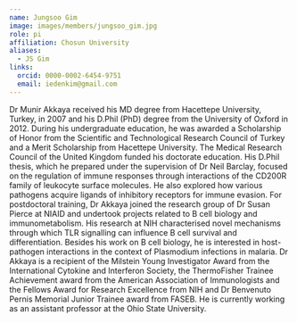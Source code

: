 ```yaml
---
name: Jungsoo Gim
image: images/members/jungsoo_gim.jpg
role: pi
affiliation: Chosun University
aliases:
  - JS Gim
links:
  orcid: 0000-0002-6454-9751
  email: iedenkim@gmail.com
---
```


Dr Munir Akkaya received his MD degree from Hacettepe University, Turkey, in 2007 and his D.Phil (PhD) degree from the University of Oxford in 2012. During his undergraduate education, he was awarded a Scholarship of Honor from the Scientific and Technological Research Council of Turkey and a Merit Scholarship from Hacettepe University. The Medical Research Council of the United Kingdom funded his doctorate education. His D.Phil thesis, which he prepared under the supervision of Dr Neil Barclay, focused on the regulation of immune responses through interactions of the CD200R family of leukocyte surface molecules. He also explored how various pathogens acquire ligands of inhibitory receptors for immune evasion. For postdoctoral training, Dr Akkaya joined the research group of Dr Susan Pierce at NIAID and undertook projects related to B cell biology and immunometabolism. His research at NIH characterised novel mechanisms through which TLR signalling can influence B cell survival and differentiation. Besides his work on B cell biology, he is interested in host-pathogen interactions in the context of Plasmodium infections in malaria. Dr Akkaya is a recipient of the Milstein Young Investigator Award from the International Cytokine and Interferon Society, the ThermoFisher Trainee Achievement award from the American Association of Immunologists and the Fellows Award for Research Excellence from NIH and Dr Benvenuto Pernis Memorial Junior Trainee award from FASEB. He is currently working as an assistant professor at the Ohio State University.
